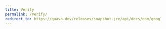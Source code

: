 ```yaml
---
title: Verify
permalink: /Verify/
redirect_to: https://guava.dev/releases/snapshot-jre/api/docs/com/google/common/base/Verify.html
---
```

